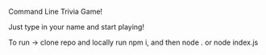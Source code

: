 Command Line Trivia Game!

Just type in your name and start playing!

To run -> clone repo and locally run npm i, and then node . or node index.js
